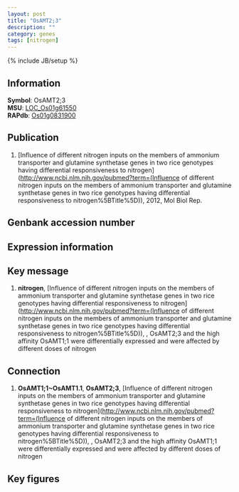 ```yaml
---
layout: post
title: "OsAMT2;3"
description: ""
category: genes
tags: [nitrogen]
---
```

{% include JB/setup %}

## Information
__Symbol__: OsAMT2;3  
__MSU__: [LOC_Os01g61550](http://rice.plantbiology.msu.edu/cgi-bin/ORF_infopage.cgi?orf=LOC_Os01g61550)  
__RAPdb__: [Os01g0831900](http://rapdb.dna.affrc.go.jp/viewer/gbrowse_details/irgsp1?name=Os01g0831900)  

## Publication
1. [Influence of different nitrogen inputs on the members of ammonium transporter and glutamine synthetase genes in two rice genotypes having differential responsiveness to nitrogen](http://www.ncbi.nlm.nih.gov/pubmed?term=(Influence of different nitrogen inputs on the members of ammonium transporter and glutamine synthetase genes in two rice genotypes having differential responsiveness to nitrogen%5BTitle%5D)), 2012, Mol Biol Rep.

## Genbank accession number

## Expression information

## Key message
1. __nitrogen__, [Influence of different nitrogen inputs on the members of ammonium transporter and glutamine synthetase genes in two rice genotypes having differential responsiveness to nitrogen](http://www.ncbi.nlm.nih.gov/pubmed?term=(Influence of different nitrogen inputs on the members of ammonium transporter and glutamine synthetase genes in two rice genotypes having differential responsiveness to nitrogen%5BTitle%5D)), , OsAMT2;3 and the high affinity OsAMT1;1 were differentially expressed and were affected by different doses of nitrogen

## Connection
1. __OsAMT1;1~OsAMT1.1__, __OsAMT2;3__, [Influence of different nitrogen inputs on the members of ammonium transporter and glutamine synthetase genes in two rice genotypes having differential responsiveness to nitrogen](http://www.ncbi.nlm.nih.gov/pubmed?term=(Influence of different nitrogen inputs on the members of ammonium transporter and glutamine synthetase genes in two rice genotypes having differential responsiveness to nitrogen%5BTitle%5D)), , OsAMT2;3 and the high affinity OsAMT1;1 were differentially expressed and were affected by different doses of nitrogen

## Key figures


